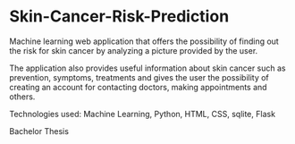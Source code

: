 # Skin-Cancer-Risk-Prediction

Machine learning web application that offers the possibility of finding out the risk for skin cancer by analyzing a picture provided by the user. 

The application also provides useful information about skin cancer such as prevention, symptoms, treatments and gives the user the possibility of creating an account for contacting doctors, making appointments and others.


Technologies used: Machine Learning, Python, HTML, CSS, sqlite, Flask


Bachelor Thesis
